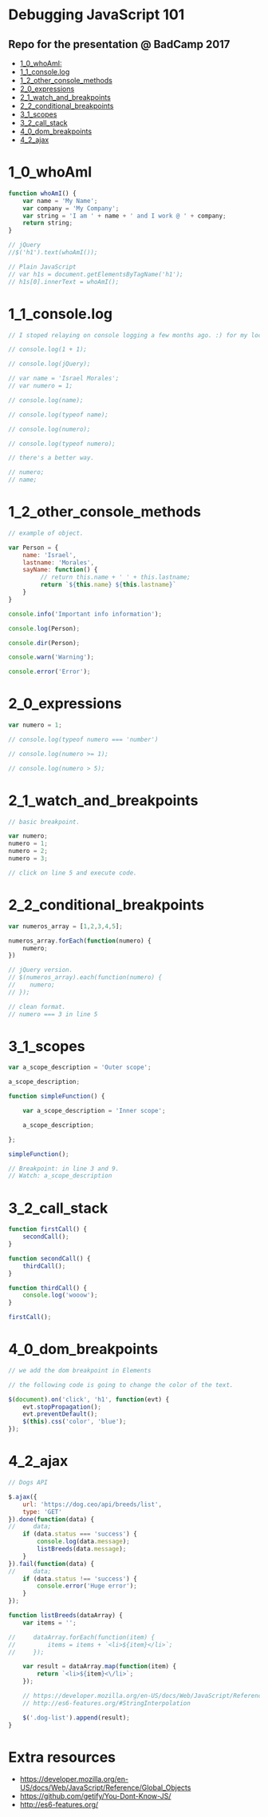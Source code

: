 # Debugging JavaScript 101

## Repo for the presentation @ BadCamp 2017

- [1_0_whoAmI:](#1_0_whoami)
- [1_1_console.log](#1_1_consolelog)
- [1_2_other_console_methods](#1_2_other_console_methods)
- [2_0_expressions](#2_0_expressions)
- [2_1_watch_and_breakpoints](#2_1_watch_and_breakpoints)
- [2_2_conditional_breakpoints](#2_2_conditional_breakpoints)
- [3_1_scopes](#3_1_scopes)
- [3_2_call_stack](#3_2_call_stack)
- [4_0_dom_breakpoints](#4_0_dom_breakpoints)
- [4_2_ajax](#4_2_ajax)

# 1_0_whoAmI

```javascript
function whoAmI() {
    var name = 'My Name';
    var company = 'My Company';
    var string = 'I am ' + name + ' and I work @ ' + company;
    return string;
}

// jQuery
//$('h1').text(whoAmI());

// Plain JavaScript
// var h1s = document.getElementsByTagName('h1');
// h1s[0].innerText = whoAmI();
```

# 1_1_console.log

```javascript
// I stoped relaying on console logging a few months ago. :) for my local development.

// console.log(1 + 1);

// console.log(jQuery);

// var name = 'Israel Morales';
// var numero = 1;

// console.log(name);

// console.log(typeof name);

// console.log(numero);

// console.log(typeof numero);

// there's a better way.

// numero;
// name;
```
# 1_2_other_console_methods

```javascript
// example of object.

var Person = {
    name: 'Israel',
    lastname: 'Morales',
    sayName: function() {
         // return this.name + ' ' + this.lastname;
         return `${this.name} ${this.lastname}`
    }
}

console.info('Important info information');

console.log(Person);

console.dir(Person);

console.warn('Warning');

console.error('Error');
```
# 2_0_expressions

```javascript
var numero = 1;

// console.log(typeof numero === 'number')

// console.log(numero >= 1);

// console.log(numero > 5);
```

# 2_1_watch_and_breakpoints

```javascript
// basic breakpoint.

var numero;
numero = 1;
numero = 2;
numero = 3;

// click on line 5 and execute code.
```

# 2_2_conditional_breakpoints

```javascript
var numeros_array = [1,2,3,4,5];

numeros_array.forEach(function(numero) {
    numero;
})

// jQuery version.
// $(numeros_array).each(function(numero) {
//    numero;
// });

// clean format.
// numero === 3 in line 5
```

# 3_1_scopes

```javascript
var a_scope_description = 'Outer scope';

a_scope_description;

function simpleFunction() {

    var a_scope_description = 'Inner scope';

    a_scope_description;

};

simpleFunction();

// Breakpoint: in line 3 and 9.
// Watch: a_scope_description
```

# 3_2_call_stack

```javascript
function firstCall() {
    secondCall();
}

function secondCall() {
    thirdCall();
}

function thirdCall() {
    console.log('wooow');
}

firstCall();
```

# 4_0_dom_breakpoints

```javascript
// we add the dom breakpoint in Elements

// the following code is going to change the color of the text.

$(document).on('click', 'h1', function(evt) {
    evt.stopPropagation();
    evt.preventDefault();
    $(this).css('color', 'blue');
});
```

# 4_2_ajax

```javascript
// Dogs API

$.ajax({
    url: 'https://dog.ceo/api/breeds/list',
    type: 'GET'
}).done(function(data) {
//     data;
    if (data.status === 'success') {
        console.log(data.message);
        listBreeds(data.message);
    }
}).fail(function(data) {
//     data;
    if (data.status !== 'success') {
        console.error('Huge error');
    }
});

function listBreeds(dataArray) {
    var items = '';

//     dataArray.forEach(function(item) {
//         items = items + `<li>${item}</li>`;
//     });

    var result = dataArray.map(function(item) {
        return `<li>${item}<\/li>`;
    });

    // https://developer.mozilla.org/en-US/docs/Web/JavaScript/Reference/Global_Objects/Array/map
    // http://es6-features.org/#StringInterpolation

    $('.dog-list').append(result);
}
```

# Extra resources
- https://developer.mozilla.org/en-US/docs/Web/JavaScript/Reference/Global_Objects
- https://github.com/getify/You-Dont-Know-JS/
- http://es6-features.org/
